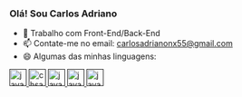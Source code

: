 ### Olá! Sou Carlos Adriano


- 🔭 Trabalho com Front-End/Back-End
- 📫 Contate-me no email: carlosadrianonx55@gmail.com
- 😄 Algumas das minhas linguagens:
<div>
  <a href="">
    <img aligh="center" alt="javascript" height="30" widght="40" src="https://cdn.jsdelivr.net/gh/devicons/devicon/icons/javascript/javascript-original.svg" />
    <img aligh="center" alt="chsarp" height="30" widght="40" src="https://cdn.jsdelivr.net/gh/devicons/devicon/icons/csharp/csharp-original.svg" />
    <img aligh="center" alt="javascript" height="30" widght="40" src="https://cdn.jsdelivr.net/gh/devicons/devicon/icons/html5/html5-original.svg" />
    <img aligh="center" alt="javascript" height="30" widght="40" src="https://cdn.jsdelivr.net/gh/devicons/devicon/icons/css3/css3-original.svg" />
    <img aligh="center" alt="javascript" height="30" widght="40" src="https://cdn.jsdelivr.net/gh/devicons/devicon/icons/php/php-plain.svg" />
